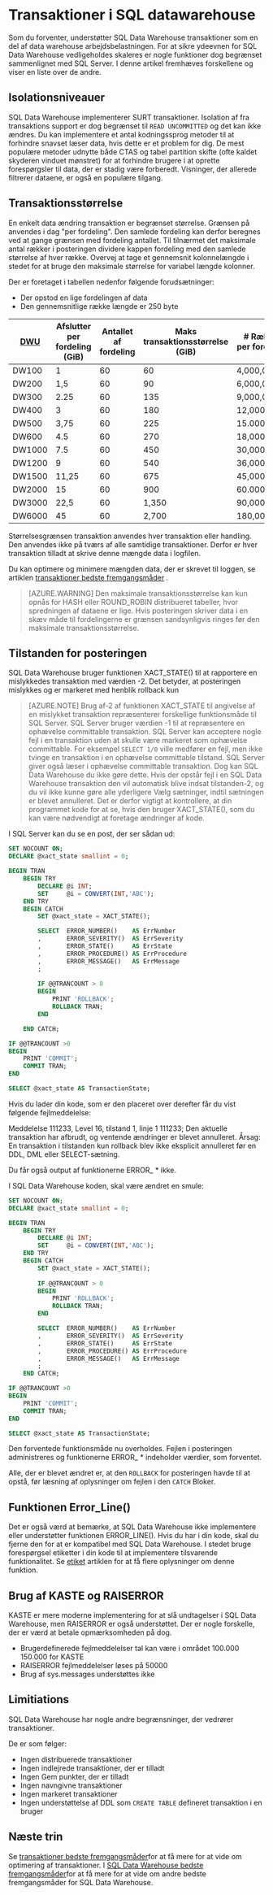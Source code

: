 <properties
   pageTitle="Transaktioner i SQL datawarehouse | Microsoft Azure"
   description="Tip til brug af transaktioner i Azure SQL Data Warehouse til udvikling af løsninger."
   services="sql-data-warehouse"
   documentationCenter="NA"
   authors="jrowlandjones"
   manager="barbkess"
   editor=""/>

<tags
   ms.service="sql-data-warehouse"
   ms.devlang="NA"
   ms.topic="article"
   ms.tgt_pltfrm="NA"
   ms.workload="data-services"
   ms.date="07/31/2016"
   ms.author="jrj;barbkess;sonyama"/>

# <a name="transactions-in-sql-data-warehouse"></a>Transaktioner i SQL datawarehouse

Som du forventer, understøtter SQL Data Warehouse transaktioner som en del af data warehouse arbejdsbelastningen. For at sikre ydeevnen for SQL Data Warehouse vedligeholdes skaleres er nogle funktioner dog begrænset sammenlignet med SQL Server. I denne artikel fremhæves forskellene og viser en liste over de andre. 

## <a name="transaction-isolation-levels"></a>Isolationsniveauer
SQL Data Warehouse implementerer SURT transaktioner. Isolation af fra transaktions support er dog begrænset til `READ UNCOMMITTED` og det kan ikke ændres. Du kan implementere et antal kodningssprog metoder til at forhindre snavset læser data, hvis dette er et problem for dig. De mest populære metoder udnytte både CTAS og tabel partition skifte (ofte kaldet skyderen vinduet mønstret) for at forhindre brugere i at oprette forespørgsler til data, der er stadig være forberedt. Visninger, der allerede filtrerer dataene, er også en populære tilgang.  

## <a name="transaction-size"></a>Transaktionsstørrelse
En enkelt data ændring transaktion er begrænset størrelse. Grænsen på anvendes i dag "per fordeling". Den samlede fordeling kan derfor beregnes ved at gange grænsen med fordeling antallet. Til tilnærmet det maksimale antal rækker i posteringen dividere kappen fordeling med den samlede størrelse af hver række. Overvej at tage et gennemsnit kolonnelængde i stedet for at bruge den maksimale størrelse for variabel længde kolonner.

Der er foretaget i tabellen nedenfor følgende forudsætninger:

* Der opstod en lige fordelingen af data 
* Den gennemsnitlige række længde er 250 byte

| [DWU][]    | Afslutter per fordeling (GiB) | Antallet af fordeling | Maks transaktionsstørrelse (GiB) | # Rækker per fordeling | Det maksimale antal rækker hver transaktion |
| ------ | -------------------------- | ----------------------- | -------------------------- | ----------------------- | ------------------------ |
| DW100  |  1                         | 60                      |   60                       |   4,000,000             |    240,000,000           |
| DW200  |  1,5                       | 60                      |   90                       |   6,000,000             |    360,000,000           |
| DW300  |  2.25                      | 60                      |  135                       |   9,000,000             |    540,000,000           |
| DW400  |  3                         | 60                      |  180                       |  12,000,000             |    720,000,000           |
| DW500  |  3,75                      | 60                      |  225                       |  15.000.000             |    900,000,000           |
| DW600  |  4.5                       | 60                      |  270                       |  18,000,000             |  1,080,000,000           |
| DW1000 |  7.5                       | 60                      |  450                       |  30,000,000             |  1,800,000,000           |
| DW1200 |  9                         | 60                      |  540                       |  36,000,000             |  2,160,000,000           |
| DW1500 | 11,25                      | 60                      |  675                       |  45,000,000             |  2,700,000,000           |
| DW2000 | 15                         | 60                      |  900                       |  60.000.000             |  3,600,000,000           |
| DW3000 | 22,5                       | 60                      |  1,350                     |  90,000,000             |  5,400,000,000           |
| DW6000 | 45                         | 60                      |  2,700                     | 180,000,000             | 10,800,000,000           |

Størrelsesgrænsen transaktion anvendes hver transaktion eller handling. Den anvendes ikke på tværs af alle samtidige transaktioner. Derfor er hver transaktion tilladt at skrive denne mængde data i logfilen. 

Du kan optimere og minimere mængden data, der er skrevet til loggen, se artiklen [transaktioner bedste fremgangsmåder][] .

> [AZURE.WARNING] Den maksimale transaktionsstørrelse kan kun opnås for HASH eller ROUND_ROBIN distribueret tabeller, hvor spredningen af dataene er lige. Hvis posteringen skriver data i en skæv måde til fordelingerne er grænsen sandsynligvis ringes før den maksimale transaktionsstørrelse.
<!--REPLICATED_TABLE-->

## <a name="transaction-state"></a>Tilstanden for posteringen
SQL Data Warehouse bruger funktionen XACT_STATE() til at rapportere en mislykkedes transaktion med værdien -2. Det betyder, at posteringen mislykkes og er markeret med henblik rollback kun

> [AZURE.NOTE] Brug af-2 af funktionen XACT_STATE til angivelse af en mislykket transaktion repræsenterer forskellige funktionsmåde til SQL Server. SQL Server bruger værdien -1 til at repræsentere en ophævelse committable transaktion. SQL Server kan acceptere nogle fejl i en transaktion uden at skulle være markeret som ophævelse committable. For eksempel `SELECT 1/0` ville medfører en fejl, men ikke tvinge en transaktion i en ophævelse committable tilstand. SQL Server giver også læser i ophævelse committable transaktion. Dog kan SQL Data Warehouse du ikke gøre dette. Hvis der opstår fejl i en SQL Data Warehouse transaktion den vil automatisk blive indsat tilstanden-2, og du vil ikke kunne gøre alle yderligere Vælg sætninger, indtil sætningen er blevet annulleret. Det er derfor vigtigt at kontrollere, at din programmet kode for at se, hvis den bruger XACT_STATE(), som du kan være nødvendigt at foretage ændringer af kode.

I SQL Server kan du se en post, der ser sådan ud:

```sql
SET NOCOUNT ON;
DECLARE @xact_state smallint = 0;

BEGIN TRAN
    BEGIN TRY
        DECLARE @i INT;
        SET     @i = CONVERT(INT,'ABC');
    END TRY
    BEGIN CATCH
        SET @xact_state = XACT_STATE();

        SELECT  ERROR_NUMBER()    AS ErrNumber
        ,       ERROR_SEVERITY()  AS ErrSeverity
        ,       ERROR_STATE()     AS ErrState
        ,       ERROR_PROCEDURE() AS ErrProcedure
        ,       ERROR_MESSAGE()   AS ErrMessage
        ;
        
        IF @@TRANCOUNT > 0
        BEGIN
            PRINT 'ROLLBACK';
            ROLLBACK TRAN;
        END

    END CATCH;

IF @@TRANCOUNT >0
BEGIN
    PRINT 'COMMIT';
    COMMIT TRAN;
END

SELECT @xact_state AS TransactionState;
```

Hvis du lader din kode, som er den placeret over derefter får du vist følgende fejlmeddelelse:

Meddelelse 111233, Level 16, tilstand 1, linje 1 111233; Den aktuelle transaktion har afbrudt, og ventende ændringer er blevet annulleret. Årsag: En transaktion i tilstanden kun rollback blev ikke eksplicit annulleret før en DDL, DML eller SELECT-sætning.

Du får også output af funktionerne ERROR_ * ikke.

I SQL Data Warehouse koden, skal være ændret en smule:

```sql
SET NOCOUNT ON;
DECLARE @xact_state smallint = 0;

BEGIN TRAN
    BEGIN TRY
        DECLARE @i INT;
        SET     @i = CONVERT(INT,'ABC');
    END TRY
    BEGIN CATCH
        SET @xact_state = XACT_STATE();
        
        IF @@TRANCOUNT > 0
        BEGIN
            PRINT 'ROLLBACK';
            ROLLBACK TRAN;
        END

        SELECT  ERROR_NUMBER()    AS ErrNumber
        ,       ERROR_SEVERITY()  AS ErrSeverity
        ,       ERROR_STATE()     AS ErrState
        ,       ERROR_PROCEDURE() AS ErrProcedure
        ,       ERROR_MESSAGE()   AS ErrMessage
        ;
    END CATCH;

IF @@TRANCOUNT >0
BEGIN
    PRINT 'COMMIT';
    COMMIT TRAN;
END

SELECT @xact_state AS TransactionState;
```

Den forventede funktionsmåde nu overholdes. Fejlen i posteringen administreres og funktionerne ERROR_ * indeholder værdier, som forventet.

Alle, der er blevet ændret er, at den `ROLLBACK` for posteringen havde til at opstå, før læsning af oplysninger om fejlen i den `CATCH` Bloker.

## <a name="errorline-function"></a>Funktionen Error_Line()
Det er også værd at bemærke, at SQL Data Warehouse ikke implementere eller understøtter funktionen ERROR_LINE(). Hvis du har i din kode, skal du fjerne den for at er kompatibel med SQL Data Warehouse. I stedet bruge forespørgsel etiketter i din kode til at implementere tilsvarende funktionalitet. Se [etiket][] artiklen for at få flere oplysninger om denne funktion.

## <a name="using-throw-and-raiserror"></a>Brug af KASTE og RAISERROR
KASTE er mere moderne implementering for at slå undtagelser i SQL Data Warehouse, men RAISERROR er også understøttet. Der er nogle forskelle, der er værd at betale opmærksomheden på dog.

- Brugerdefinerede fejlmeddelelser tal kan være i området 100.000 150.000 for KASTE
- RAISERROR fejlmeddelelser løses på 50000
- Brug af sys.messages understøttes ikke

## <a name="limitiations"></a>Limitiations
SQL Data Warehouse har nogle andre begrænsninger, der vedrører transaktioner.

De er som følger:

- Ingen distribuerede transaktioner
- Ingen indlejrede transaktioner, der er tilladt
- Ingen Gem punkter, der er tilladt
- Ingen navngivne transaktioner
- Ingen markeret transaktioner
- Ingen understøttelse af DDL som `CREATE TABLE` defineret transaktion i en bruger

## <a name="next-steps"></a>Næste trin
Se [transaktioner bedste fremgangsmåder][]for at få mere for at vide om optimering af transaktioner.  I [SQL Data Warehouse bedste fremgangsmåder][]for at få mere for at vide om andre bedste fremgangsmåder for SQL Data Warehouse.

<!--Image references-->

<!--Article references-->
[DWU]: ./sql-data-warehouse-overview-what-is.md#data-warehouse-units
[development overview]: ./sql-data-warehouse-overview-develop.md
[Transaktioner bedste fremgangsmåder]: ./sql-data-warehouse-develop-best-practices-transactions.md
[SQL Data Warehouse bedste fremgangsmåder]: ./sql-data-warehouse-best-practices.md
[ETIKET]: ./sql-data-warehouse-develop-label.md

<!--MSDN references-->

<!--Other Web references-->
